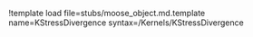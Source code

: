 !template load file=stubs/moose_object.md.template name=KStressDivergence syntax=/Kernels/KStressDivergence